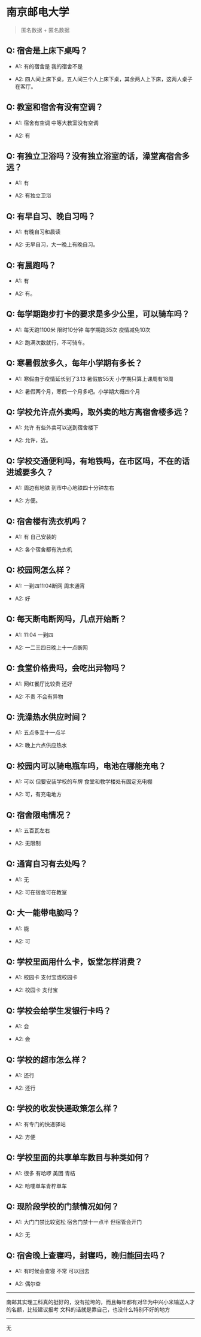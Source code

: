 # 南京邮电大学

> 匿名数据 + 匿名数据

## Q: 宿舍是上床下桌吗？

- A1: 有的宿舍是 我的宿舍不是

- A2: 四人间上床下桌，五人间三个人上床下桌，其余两人上下床，这两人桌子在客厅。

## Q: 教室和宿舍有没有空调？

- A1: 宿舍有空调 中等大教室没有空调

- A2: 有

## Q: 有独立卫浴吗？没有独立浴室的话，澡堂离宿舍多远？

- A1: 有

- A2: 有独立卫浴

## Q: 有早自习、晚自习吗？

- A1: 有晚自习和晨读

- A2: 无早自习，大一晚上有晚自习。

## Q: 有晨跑吗？

- A1: 有

- A2: 有。

## Q: 每学期跑步打卡的要求是多少公里，可以骑车吗？

- A1: 每天跑1100米 限时10分钟 每学期跑35次 疫情减免10次

- A2: 跑满次数就行，不可骑车。

## Q: 寒暑假放多久，每年小学期有多长？

- A1: 寒假由于疫情延长到了3.13 暑假放55天 小学期只算上课周有18周

- A2: 暑假两个月，寒假一个月多吧。小学期大概四个月

## Q: 学校允许点外卖吗，取外卖的地方离宿舍楼多远？

- A1: 允许 有些外卖可以送到宿舍楼下

- A2: 允许，近。

## Q: 学校交通便利吗，有地铁吗，在市区吗，不在的话进城要多久？

- A1: 周边有地铁 到市中心地铁四十分钟左右

- A2: 方便。

## Q: 宿舍楼有洗衣机吗？

- A1: 有 自己安装的

- A2: 各个宿舍都有洗衣机

## Q: 校园网怎么样？

- A1: 一到四11:04断网 周末通宵

- A2: 好

## Q: 每天断电断网吗，几点开始断？

- A1: 11:04 一到四

- A2: 一二三四日晚上十一点断网

## Q: 食堂价格贵吗，会吃出异物吗？

- A1: 网红餐厅比较贵 还好

- A2: 不贵 不会有异物

## Q: 洗澡热水供应时间？

- A1: 五点多至十一点半

- A2: 晚上六点供应热水

## Q: 校园内可以骑电瓶车吗，电池在哪能充电？

- A1: 可以 但要安装学校的车牌 食堂和教学楼处有固定充电棚

- A2: 可，有充电地方

## Q: 宿舍限电情况？

- A1: 五百瓦左右

- A2: 无限制

## Q: 通宵自习有去处吗？

- A1: 无

- A2: 可在宿舍可在教室

## Q: 大一能带电脑吗？

- A1: 能

- A2: 可

## Q: 学校里面用什么卡，饭堂怎样消费？

- A1: 校园卡 支付宝或校园卡

- A2: 校园卡 支付宝

## Q: 学校会给学生发银行卡吗？

- A1: 会

- A2: 会

## Q: 学校的超市怎么样？

- A1: 还行

- A2: 还行

## Q: 学校的收发快递政策怎么样？

- A1: 有专门的快递驿站

- A2: 方便

## Q: 学校里面的共享单车数目与种类如何？

- A1: 很多 有哈啰 美团 青桔

- A2: 哈喽单车青柠单车

## Q: 现阶段学校的门禁情况如何？

- A1: 大门门禁比较宽松 宿舍门禁十一点半 但宿管会开门

- A2: 无

## Q: 宿舍晚上查寝吗，封寝吗，晚归能回去吗？

- A1: 有时候会查寝 不常 可以回去

- A2: 偶尔查

***

南邮其实理工科真的挺好的，没有拉垮的，而且每年都有对华为中兴小米输送人才的名额，比较建议报考 文科的话就是靠自己，也没什么特别不好的地方

***

无